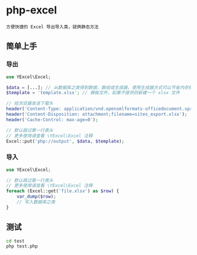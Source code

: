 # php-excel
    方便快捷的 Excel 导出导入类，就俩静态方法

## 简单上手

### 导出
```php
use YExcel\Excel;

$data = [...]; // 从数据库之类得到数据，数组或生成器，使用生成器方式可以节省内存使用
$template = 'template.xlsx'; // 模板文件，如果不提供则新建一个 xlsx 文件

// 给浏览器发送下载头
header('Content-Type: application/vnd.openxmlformats-officedocument.spreadsheetml.sheet');
header('Content-Disposition: attachment;filename=sites_export.xlsx');
header('Cache-Control: max-age=0');

// 默认跳过第一行表头
// 更多使用请查看 \YExcel\Excel 注释
Excel::put('php://output', $data, $template);
```

### 导入
```php
use YExcel\Excel;

// 默认跳过第一行表头
// 更多使用请查看 \YExcel\Excel 注释
foreach (Excel::get('file.xlsx') as $row) {
    var_dump($row);
    // 写入数据库之类
}
```

## 测试
```bash
cd test
php test.php
```


